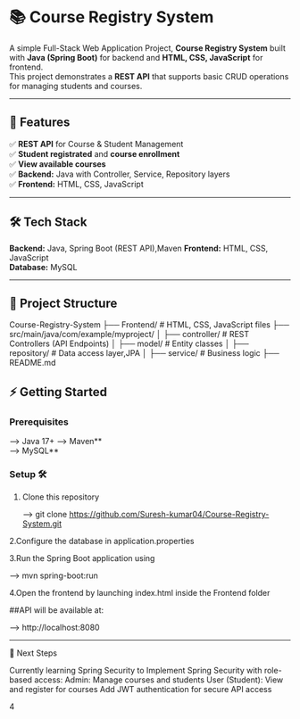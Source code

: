 # 📚 Course Registry System

A simple Full-Stack Web Application Project, **Course Registry System** built with **Java (Spring Boot)** for backend and **HTML, CSS, JavaScript** for frontend.  
This project demonstrates a **REST API** that supports basic CRUD operations for managing students and courses.  

---

## 🚀 Features
✅ **REST API** for Course & Student Management  
✅ **Student registrated** and **course enrollment**    
✅ **View available courses**  
✅ **Backend:** Java with Controller, Service, Repository layers  
✅ **Frontend:** HTML, CSS, JavaScript  

---

## 🛠️ Tech Stack
**Backend:** Java, Spring Boot (REST API),Maven
**Frontend:** HTML, CSS, JavaScript  
**Database:** MySQL 

---

## 📂 Project Structure
Course-Registry-System
├── Frontend/ # HTML, CSS, JavaScript files
├── src/main/java/com/example/myproject/
│ ├── controller/ # REST Controllers (API Endpoints)
│ ├── model/ # Entity classes
│ ├── repository/ # Data access layer,JPA
│ ├── service/ # Business logic
├── README.md

## ⚡ Getting Started

### Prerequisites
--> Java 17+ 
--> Maven**  
--> MySQL**  

### Setup 🛠
1. Clone this repository  
  
   -->  git clone https://github.com/Suresh-kumar04/Course-Registry-System.git

 
2.Configure the database in application.properties


3.Run the Spring Boot application using

  --> mvn spring-boot:run


4.Open the frontend by launching index.html inside the Frontend folder

##API will be available at:

  --> http://localhost:8080

---
🔐 Next Steps

Currently learning Spring Security to
Implement Spring Security with role-based access:
Admin: Manage courses and students
User (Student): View and register for courses
Add JWT authentication for secure API access

4
   
